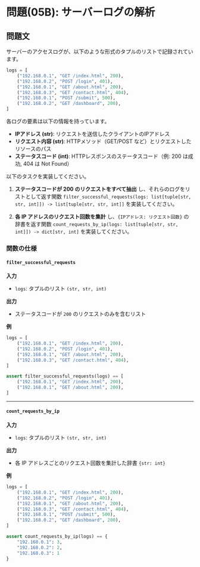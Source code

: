 # 問題(05B): サーバーログの解析

## 問題文

サーバーのアクセスログが、以下のような形式のタプルのリストで記録されています。

```python
logs = [
    ("192.168.0.1", "GET /index.html", 200),
    ("192.168.0.2", "POST /login", 401),
    ("192.168.0.1", "GET /about.html", 200),
    ("192.168.0.3", "GET /contact.html", 404),
    ("192.168.0.1", "POST /submit", 500),
    ("192.168.0.2", "GET /dashboard", 200),
]
```

各ログの要素は以下の情報を持っています。

- **IPアドレス (str)**: リクエストを送信したクライアントのIPアドレス
- **リクエスト内容 (str)**: HTTPメソッド（GET/POST など）とリクエストしたリソースのパス
- **ステータスコード (int)**: HTTPレスポンスのステータスコード（例: 200 は成功, 404 は Not Found）

以下のタスクを実装してください。

1. **ステータスコードが 200 のリクエストをすべて抽出** し、それらのログをリストとして返す関数 `filter_successful_requests(logs: list[tuple[str, str, int]]) -> list[tuple[str, str, int]]` を実装してください。

2. **各 IP アドレスのリクエスト回数を集計** し、`{IPアドレス: リクエスト回数}` の辞書を返す関数 `count_requests_by_ip(logs: list[tuple[str, str, int]]) -> dict[str, int]` を実装してください。


### 関数の仕様

#### `filter_successful_requests`

**入力**
- `logs`: タプルのリスト `(str, str, int)`

**出力**
- ステータスコードが `200` のリクエストのみを含むリスト

**例**
```python
logs = [
    ("192.168.0.1", "GET /index.html", 200),
    ("192.168.0.2", "POST /login", 401),
    ("192.168.0.1", "GET /about.html", 200),
    ("192.168.0.3", "GET /contact.html", 404),
]

assert filter_successful_requests(logs) == [
    ("192.168.0.1", "GET /index.html", 200),
    ("192.168.0.1", "GET /about.html", 200),
]
```

---

#### `count_requests_by_ip`

**入力**
- `logs`: タプルのリスト `(str, str, int)`

**出力**
- 各 IP アドレスごとのリクエスト回数を集計した辞書 `{str: int}`

**例**
```python
logs = [
    ("192.168.0.1", "GET /index.html", 200),
    ("192.168.0.2", "POST /login", 401),
    ("192.168.0.1", "GET /about.html", 200),
    ("192.168.0.3", "GET /contact.html", 404),
    ("192.168.0.1", "POST /submit", 500),
    ("192.168.0.2", "GET /dashboard", 200),
]

assert count_requests_by_ip(logs) == {
    "192.168.0.1": 3,
    "192.168.0.2": 2,
    "192.168.0.3": 1
}
```
